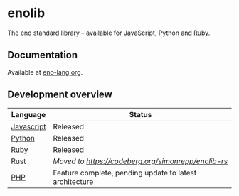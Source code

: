 # enolib

The eno standard library – available for JavaScript, Python and Ruby.

## Documentation

Available at [eno-lang.org](https://eno-lang.org/).

## Development overview

| Language | Status |
|  -- | -- |
| [Javascript](https://github.com/eno-lang/enolib/tree/master/javascript) | Released |
| [Python](https://github.com/eno-lang/enolib/tree/master/python) | Released |
| [Ruby](https://github.com/eno-lang/enolib/tree/master/ruby)  | Released |
| Rust  | *Moved to https://codeberg.org/simonrepp/enolib-rs* |
| [PHP](https://github.com/eno-lang/enolib/tree/php/php)  | Feature complete, pending update to latest architecture |
